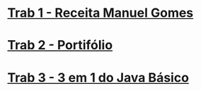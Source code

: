 # [Trab 1 - Receita Manuel Gomes](https://arthuraluno25.github.io/trab_clg/VsCode/Trab%201%20-%20Site%20de%20Receitas/supersitedoMG.html)
# [Trab 2 - Portifólio](https://arthuraluno25.github.io/trab_clg/VsCode/Trab%202%20-%20Portif%C3%B3lio/murilove.html)
# [Trab 3 - 3 em 1 do Java Básico](https://arthuraluno25.github.io/trab_clg/VsCode/Trab%203%20-%20Java%20B%C3%A1sico/3em1java.html)
